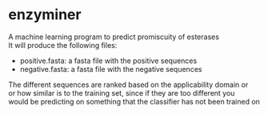 # enzyminer
A machine learning program to predict promiscuity of esterases  
It will produce the following files:
* positive.fasta: a fasta file with the positive sequences
* negative.fasta: a fasta file with the negative sequences

The different sequences are ranked based on the applicability domain or  
or how similar is to the training set, since if they are too different you  
would be predicting on something that the classifier has not been trained on


